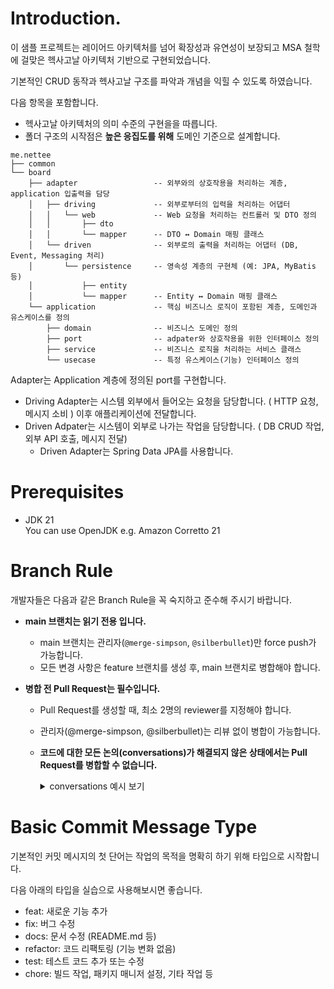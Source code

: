 # Introduction.

이 샘플 프로젝트는 레이어드 아키텍처를 넘어 확장성과 유연성이 보장되고 MSA 철학에 걸맞은 헥사고날 아키텍처 기반으로 구현되었습니다.

기본적인 CRUD 동작과 헥사고날 구조를 파악과 개념을 익힐 수 있도록 하였습니다.

다음 항목을 포함합니다.

- 헥사고날 아키텍처의 의미 수준의 구현을을 따릅니다.
- 폴더 구조의 시작점은 **높은 응집도를 위해** 도메인 기준으로 설계합니다. 

```
me.nettee
├── common
└── board
    ├── adapter                 -- 외부와의 상호작용을 처리하는 계층, application 입출력을 담당
    │   ├── driving             -- 외부로부터의 입력을 처리하는 어댑터
    │   │   └── web             -- Web 요청을 처리하는 컨트롤러 및 DTO 정의
    │   │       ├── dto
    │   │       └── mapper      -- DTO ↔ Domain 매핑 클래스
    │   └── driven              -- 외부로의 출력을 처리하는 어댑터 (DB, Event, Messaging 처리)
    │       └── persistence     -- 영속성 계층의 구현체 (예: JPA, MyBatis 등)
    │           ├── entity
    │           └── mapper      -- Entity ↔ Domain 매핑 클래스
    └── application             -- 핵심 비즈니스 로직이 포함된 계층, 도메인과 유스케이스를 정의
        ├── domain              -- 비즈니스 도메인 정의
        ├── port                -- adpater와 상호작용을 위한 인터페이스 정의
        ├── service             -- 비즈니스 로직을 처리하는 서비스 클래스
        └── usecase             -- 특정 유스케이스(기능) 인터페이스 정의
```

Adapter는 Application 계층에 정의된 port를 구현합니다.  

- Driving Adapter는 시스템 외부에서 들어오는 요청을 담당합니다. ( HTTP 요청, 메시지 소비 ) 이후 애플리케이션에 전달합니다.
- Driven Adpater는 시스템이 외부로 나가는 작업을 담당합니다. ( DB CRUD 작업, 외부 API 호출, 메시지 전달)  
  - Driven Adapter는 Spring Data JPA를 사용합니다.

# Prerequisites

- JDK 21  
  You can use OpenJDK e.g. Amazon Corretto 21

# Branch Rule 

개발자들은 다음과 같은 Branch Rule을 꼭 숙지하고 준수해 주시기 바랍니다.

- **main 브랜치는 읽기 전용 입니다.**
  - main 브랜치는 관리자(`@merge-simpson`, `@silberbullet`)만 force push가 가능합니다.
  - 모든 변경 사항은 feature 브랜치를 생성 후, main 브랜치로 병합해야 합니다.
  
- **병합 전 Pull Request는 필수입니다.**
  - Pull Request를 생성할 때, 최소 2명의 reviewer를 지정해야 합니다.
  - 관리자(@merge-simpson, @silberbullet)는 리뷰 없이 병합이 가능합니다.
  - **코드에 대한 모든 논의(conversations)가 해결되지 않은 상태에서는 Pull Request를 병합할 수 없습니다.**
    <details>
    <summary>conversations 예시 보기</summary>
    
    1. @silberbullet 님이 pull request 생성 후, reviewer를 @merge-simpson 에게 신청하였습니다.  
    2. @merge-simpson 님은 코드 수정을 위해 comment를 남겼습니다.  
    3. @silberbullet 님은 해당 코드를 수정하여 push 후 @merge-simpson님이 남긴 comment에 수정사항을 적어놓았습니다.  
    4. @merge-simpson "Resolve conversation" 버튼을 클릭하여 피드백이 해결되었음을 표시합니다.  
    5. 비로서 @silberbullet 님은 코드 병합이 가능합니다.  
    
    </details>


# Basic Commit Message Type

기본적인 커밋 메시지의 첫 단어는 작업의 목적을 명확히 하기 위해 타입으로 시작합니다. 

다음 아래의 타입을 실습으로 사용해보시면 좋습니다.

- feat: 새로운 기능 추가
- fix: 버그 수정
- docs: 문서 수정 (README.md 등)
- refactor: 코드 리팩토링 (기능 변화 없음)
- test: 테스트 코드 추가 또는 수정
- chore: 빌드 작업, 패키지 매니저 설정, 기타 작업 등
